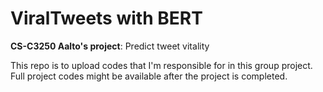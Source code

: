 # ViralTweets with BERT

<b>CS-C3250 Aalto's project</b>: Predict tweet vitality

This repo is to upload codes that I'm responsible for in this group project. Full project codes might be available after the project is completed.

